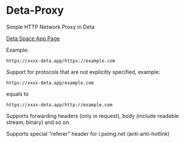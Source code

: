 # Deta-Proxy
Simple HTTP Network Proxy in Deta

[Deta Space App Page](https://deta.space/discovery/@jiesou/proxy)

Example:

```
https://xxxx-deta.app/https://example.com
```

Support for protocols that are not explicitly specified, example:

```
https://xxxx-deta.app/example.com
```
equals to
```
https://xxxx-deta.app/http://example.com
```

Supports forwarding headers (only in request), body (include readable stream, binary) and so on.

Supports special "referer" header for i.pximg.net (anti-anti-hotlink)
